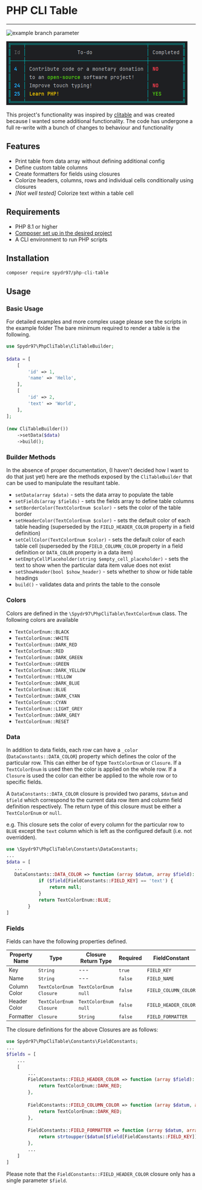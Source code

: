 # PHP CLI Table
---
![example branch parameter](https://github.com/spydr97/php-cli-table/actions/workflows/phpcs.yml/badge.svg?branch=main)

![example.png](example.png)

This project's functionality was inspired by [clitable](https://github.com/jc21/clitable) 
and was created because I wanted some additional functionality. The code has undergone 
a full re-write with a bunch of changes to behaviour and functionality

## Features

- Print table from data array without defining additional config
- Define custom table columns
- Create formatters for fields using closures
- Colorize headers, columns, rows and individual cells conditionally using closures
- *[Not well tested]* Colorize text within a table cell

## Requirements

- PHP 8.1 or higher
- [Composer set up in the desired project](https://getcomposer.org/doc/01-basic-usage.md)
- A CLI environment to run PHP scripts

## Installation

```shell
composer require spydr97/php-cli-table
```


## Usage

### Basic Usage
For detailed examples and more complex usage please see the scripts in the example folder
The bare minimum required to render a table is the following.
```php
use Spydr97\PhpCliTable\CliTableBuilder;

$data = [
    [
        'id' => 1,
        'name' => 'Hello',
    ],
    [
        'id' => 2,
        'text' => 'World',
    ],
];

(new CliTableBuilder())
    ->setData($data)
    ->build();
```

### Builder Methods

In the absence of proper documentation, (I haven't decided how I want to do that just yet) here are the methods exposed
by the `CliTableBuilder` that can be used to manipulate the resultant table. 

- `setData(array $data)` - sets the data array to populate the table
- `setFields(array $fields)` - sets the fields array to define table columns
- `setBorderColor(TextColorEnum $color)` - sets the color of the table border
- `setHeaderColor(TextColorEnum $color)` - sets the default color of each table heading (superseded by the 
`FIELD_HEADER_COLOR` property in a field definition)
- `setCellColor(TextColorEnum $color)` - sets the default color of each table cell (superseded by the 
`FIELD_COLUMN_COLOR` property in a field definition or `DATA_COLOR` property in a data item)
- `setEmptyCellPlaceholder(string $empty_cell_placeholder)` - sets the text to show when the particular data item value
does not exist
- `setShowHeader(bool $show_header)` - sets whether to show or hide table headings
- `build()` - validates data and prints the table to the console

### Colors

Colors are defined in the `\Spydr97\PhpCliTable\TextColorEnum` class. The following colors are available

- `TextColorEnum::BLACK`
- `TextColorEnum::WHITE`
- `TextColorEnum::DARK_RED`
- `TextColorEnum::RED`
- `TextColorEnum::DARK_GREEN`
- `TextColorEnum::GREEN`
- `TextColorEnum::DARK_YELLOW`
- `TextColorEnum::YELLOW`
- `TextColorEnum::DARK_BLUE`
- `TextColorEnum::BLUE`
- `TextColorEnum::DARK_CYAN`
- `TextColorEnum::CYAN`
- `TextColorEnum::LIGHT_GREY`
- `TextColorEnum::DARK_GREY`
- `TextColorEnum::RESET`

### Data

In addition to data fields, each row can have a `_color` (`DataConstants::DATA_COLOR`) property which defines the 
color of the particular row. This can either be of type `TextColorEnum` or `Closure`. If a `TextColorEnum` is used 
then the color is applied on the whole row. If a `Closure` is used the color can either be applied to the whole 
row or to specific fields.

A `DataConstants::DATA_COLOR` closure is provided two params, `$datum` and `$field` which correspond to the current 
data row item and column field definition respectively. The return type of this closure must be either a 
`TextColorEnum` or `null`.

e.g. This closure sets the color of every column for the particular row to `BLUE` except the `text` column which 
is left as the configured default (i.e. not overridden).
```php
use \Spydr97\PhpCliTable\Constants\DataConstants;
...
$data = [
   ...
   DataConstants::DATA_COLOR => function (array $datum, array $field): ?TextColorEnum {
            if ($field[FieldConstants::FIELD_KEY] == 'text') {
                return null;
            }
            return TextColorEnum::BLUE;
        }
]
```

### Fields

Fields can have the following properties defined. 

| Property Name | Type                           | Closure Return Type         | Required | FieldConstant        |
|---------------|--------------------------------|-----------------------------|----------|----------------------|
| Key           | `String`                       | ---                         | `true`   | `FIELD_KEY`          |
| Name          | `String`                       | ---                         | `false`  | `FIELD_NAME`         |
| Column Color  | `TextColorEnum` <br/>`Closure` | `TextColorEnum` <br/>`null` | `false`  | `FIELD_COLUMN_COLOR` |
| Header Color  | `TextColorEnum` <br/>`Closure` | `TextColorEnum` <br/>`null` | `false`  | `FIELD_HEADER_COLOR` |
| Formatter     | `Closure`                      | `String`                    | `false`  | `FIELD_FORMATTER`    |

The closure definitions for the above Closures are as follows:

```php
use Spydr97\PhpCliTable\Constants\FieldConstants;
...
$fields = [
    ...
    [
        ...
        FieldConstants::FIELD_HEADER_COLOR => function (array $field): ?TextColorEnum {
            return TextColorEnum::DARK_RED;
        },
       
        FieldConstants::FIELD_COLUMN_COLOR => function (array $datum, array $field): ?TextColorEnum {
            return TextColorEnum::DARK_RED;
        },
       
        FieldConstants::FIELD_FORMATTER => function (array $datum, array $field): string {
            return strtoupper($datum[$field[FieldConstants::FIELD_KEY]]);
        },
        ...
    ]
]

```
Please note that the `FieldConstants::FIELD_HEADER_COLOR` closure only has a single parameter `$field`. 
